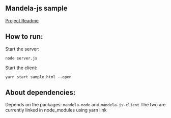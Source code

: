 
## Mandela-js sample

[Project Readme](https://github.com/zerothabhishek/mandela-js/blob/main/Readme.md)

## How to run:

Start the server:

`node server.js`

Start the client:

`yarn start sample.html --open`


## About dependencies:

Depends on the packages: `mandela-node` and `mandela-js-client`
The two are currently linked in node_modules using yarn link

